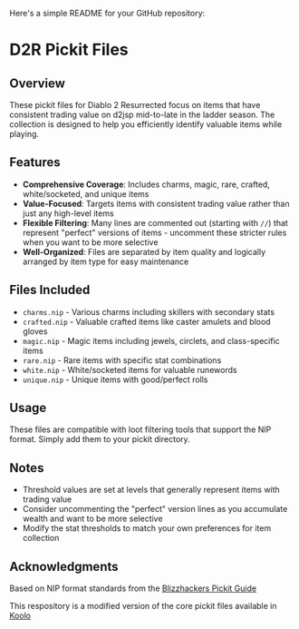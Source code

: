 Here's a simple README for your GitHub repository:

# D2R Pickit Files

## Overview
These pickit files for Diablo 2 Resurrected focus on items that have consistent trading value on d2jsp mid-to-late in the ladder season. The collection is designed to help you efficiently identify valuable items while playing.

## Features
- **Comprehensive Coverage**: Includes charms, magic, rare, crafted, white/socketed, and unique items
- **Value-Focused**: Targets items with consistent trading value rather than just any high-level items
- **Flexible Filtering**: Many lines are commented out (starting with `//`) that represent "perfect" versions of items - uncomment these stricter rules when you want to be more selective
- **Well-Organized**: Files are separated by item quality and logically arranged by item type for easy maintenance

## Files Included
- `charms.nip` - Various charms including skillers with secondary stats
- `crafted.nip` - Valuable crafted items like caster amulets and blood gloves
- `magic.nip` - Magic items including jewels, circlets, and class-specific items
- `rare.nip` - Rare items with specific stat combinations
- `white.nip` - White/socketed items for valuable runewords
- `unique.nip` - Unique items with good/perfect rolls

## Usage
These files are compatible with loot filtering tools that support the NIP format. Simply add them to your pickit directory.

## Notes
- Threshold values are set at levels that generally represent items with trading value
- Consider uncommenting the "perfect" version lines as you accumulate wealth and want to be more selective
- Modify the stat thresholds to match your own preferences for item collection

## Acknowledgments
Based on NIP format standards from the [Blizzhackers Pickit Guide](https://github.com/blizzhackers/pickits/blob/master/NipGuide.md)

This respository is a modified version of the core pickit files available in [Koolo](https://github.com/hectorgimenez/koolo)
